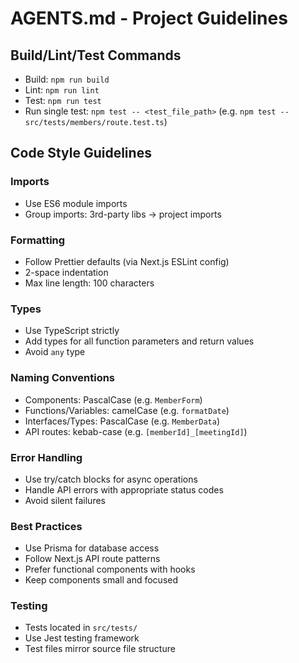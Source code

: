 # AGENTS.md - Project Guidelines

## Build/Lint/Test Commands
- Build: `npm run build`
- Lint: `npm run lint`
- Test: `npm run test`
- Run single test: `npm test -- <test_file_path>` (e.g. `npm test -- src/tests/members/route.test.ts`)

## Code Style Guidelines

### Imports
- Use ES6 module imports
- Group imports: 3rd-party libs → project imports

### Formatting
- Follow Prettier defaults (via Next.js ESLint config)
- 2-space indentation
- Max line length: 100 characters

### Types
- Use TypeScript strictly
- Add types for all function parameters and return values
- Avoid `any` type

### Naming Conventions
- Components: PascalCase (e.g. `MemberForm`)
- Functions/Variables: camelCase (e.g. `formatDate`)
- Interfaces/Types: PascalCase (e.g. `MemberData`)
- API routes: kebab-case (e.g. `[memberId]_[meetingId]`)

### Error Handling
- Use try/catch blocks for async operations
- Handle API errors with appropriate status codes
- Avoid silent failures

### Best Practices
- Use Prisma for database access
- Follow Next.js API route patterns
- Prefer functional components with hooks
- Keep components small and focused

### Testing
- Tests located in `src/tests/`
- Use Jest testing framework
- Test files mirror source file structure